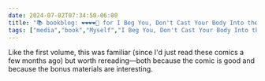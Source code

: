 ```yaml
---
date: 2024-07-02T07:34:50-06:00
title: "📚 bookblog: ❤️❤️❤️❤️🖤 for I Beg You, Don't Cast Your Body Into the Cragged Shame Pits of the Lustwolves (A Second Dumbing of Age Collection), by David Willis"
tags: ["media","book","Myself","I Beg You, Don't Cast Your Body Into the Cragged Shame Pits of the Lustwolves","David Willis","Dumbing of Age"]
---
```


Like the first volume, this was familiar (since I'd just read these comics a few months ago) but worth rereading—both because the comic is good and because the bonus materials are interesting.